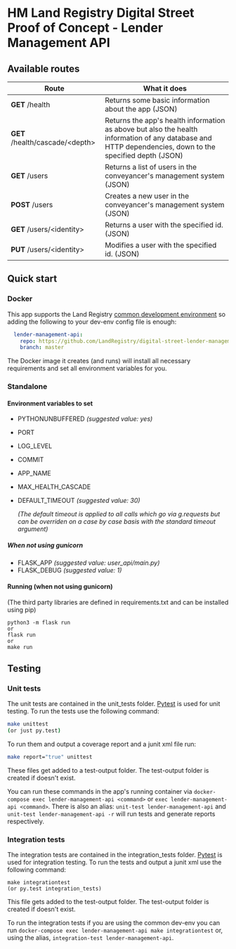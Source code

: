# HM Land Registry Digital Street Proof of Concept - Lender Management API

## Available routes

|Route|What it does|
|---|---|
|**GET** /health|Returns some basic information about the app (JSON)|
|**GET** /health/cascade/\<depth\>|Returns the app's health information as above but also the health information of any database and HTTP dependencies, down to the specified depth (JSON)|
|**GET** /users|Returns a list of users in the conveyancer's management system (JSON)|
|**POST** /users|Creates a new user in the conveyancer's management system (JSON)|
|**GET** /users/\<identity\>|Returns a user with the specified id. (JSON)|
|**PUT** /users/\<identity\>|Modifies a user with the specified id. (JSON)|

## Quick start

### Docker

This app supports the Land Registry [common development environment](https://github.com/LandRegistry/common-dev-env) so adding the following to your dev-env config file is enough:

```YAML
  lender-management-api:
    repo: https://github.com/LandRegistry/digital-street-lender-management-api.git
    branch: master
```

The Docker image it creates (and runs) will install all necessary requirements and set all environment variables for you.

### Standalone

#### Environment variables to set

* PYTHONUNBUFFERED *(suggested value: yes)*
* PORT
* LOG_LEVEL
* COMMIT
* APP_NAME
* MAX_HEALTH_CASCADE
* DEFAULT_TIMEOUT *(suggested value: 30)*

  *(The default timeout is applied to all calls which go via g.requests but can be overriden on a case by case basis with the standard timeout argument)*

##### When not using gunicorn

* FLASK_APP *(suggested value: user_api/main.py)*
* FLASK_DEBUG *(suggested value: 1)*

#### Running (when not using gunicorn)

(The third party libraries are defined in requirements.txt and can be installed using pip)

```shell
python3 -m flask run
or
flask run
or
make run
```

## Testing

### Unit tests

The unit tests are contained in the unit_tests folder. [Pytest](http://docs.pytest.org/en/latest/) is used for unit testing. To run the tests use the following command:

```bash
make unittest
(or just py.test)
```

To run them and output a coverage report and a junit xml file run:

```bash
make report="true" unittest
```

These files get added to a test-output folder. The test-output folder is created if doesn't exist.

You can run these commands in the app's running container via `docker-compose exec lender-management-api <command>` or `exec lender-management-api <command>`. There is also an alias: `unit-test lender-management-api` and `unit-test lender-management-api -r` will run tests and generate reports respectively.

### Integration tests

The integration tests are contained in the integration_tests folder. [Pytest](http://docs.pytest.org/en/latest/) is used for integration testing. To run the tests and output a junit xml use the following command:

```shell
make integrationtest
(or py.test integration_tests)
```

This file gets added to the test-output folder. The test-output folder is created if doesn't exist.

To run the integration tests if you are using the common dev-env you can run `docker-compose exec lender-management-api make integrationtest` or, using the alias, `integration-test lender-management-api`.
